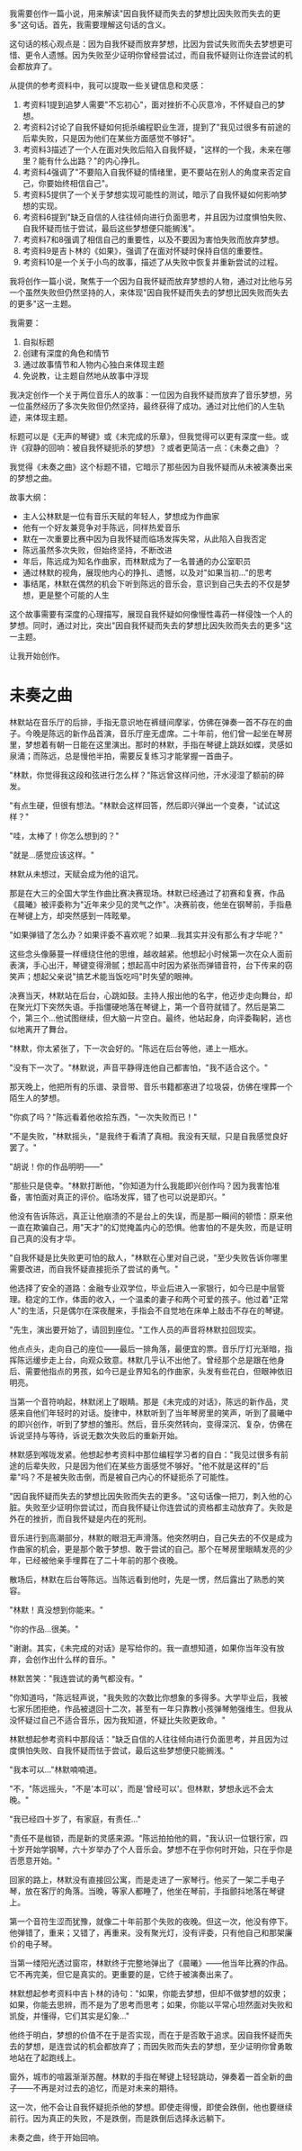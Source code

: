 <ReasoningChainRenderer>
我需要创作一篇小说，用来解读"因自我怀疑而失去的梦想比因失败而失去的更多"这句话。首先，我需要理解这句话的含义。

这句话的核心观点是：因为自我怀疑而放弃梦想，比因为尝试失败而失去梦想更可惜、更令人遗憾。因为失败至少证明你曾经尝试过，而自我怀疑则让你连尝试的机会都放弃了。

从提供的参考资料中，我可以提取一些关键信息和灵感：

1. 考资料1提到追梦人需要"不忘初心"，面对挫折不心灰意冷，不怀疑自己的梦想。
2. 考资料2讨论了自我怀疑如何扼杀编程职业生涯，提到了"我见过很多有前途的后辈失败，只是因为他们在某些方面感觉不够好"。
3. 考资料3描述了一个人在面对失败后陷入自我怀疑，"这样的一个我，未来在哪里？能有什么出路？"的内心挣扎。
4. 考资料4强调了"不要陷入自我怀疑的情绪里，更不要站在别人的角度来否定自己，你要始终相信自己"。
5. 考资料5提供了一个关于梦想实现可能性的测试，暗示了自我怀疑如何影响梦想的实现。
6. 考资料6提到"缺乏自信的人往往倾向进行负面思考，并且因为过度惧怕失败、自我怀疑而怯于尝试，最后这些梦想便只能搁浅"。
7. 考资料7和8强调了相信自己的重要性，以及不要因为害怕失败而放弃梦想。
8. 考资料9是吉卜林的《如果》，强调了在面对怀疑时保持自信的重要性。
9. 考资料10是一个关于小鸟的故事，描述了从失败中恢复并重新尝试的过程。

我将创作一篇小说，聚焦于一个因为自我怀疑而放弃梦想的人物，通过对比他与另一个虽然失败但仍然坚持的人，来体现"因自我怀疑而失去的梦想比因失败而失去的更多"这一主题。

我需要：
1. 自拟标题
2. 创建有深度的角色和情节
3. 通过故事情节和人物内心独白来体现主题
4. 免说教，让主题自然地从故事中浮现

我决定创作一个关于两位音乐人的故事：一位因为自我怀疑而放弃了音乐梦想，另一位虽然经历了多次失败但仍然坚持，最终获得了成功。通过对比他们的人生轨迹，来体现主题。

标题可以是《无声的琴键》或《未完成的乐章》，但我觉得可以更有深度一些。或许《寂静的回响：被自我怀疑扼杀的梦想》？或者更简洁一点：《未奏之曲》？

我觉得《未奏之曲》这个标题不错，它暗示了那些因为自我怀疑而从未被演奏出来的梦想之曲。

故事大纲：
- 主人公林默是一位有音乐天赋的年轻人，梦想成为作曲家
- 他有一个好友兼竞争对手陈远，同样热爱音乐
- 默在一次重要比赛中因为自我怀疑而临场发挥失常，从此陷入自我否定
- 陈远虽然多次失败，但始终坚持，不断改进
- 年后，陈远成为知名作曲家，而林默成为了一名普通的办公室职员
- 通过林默的视角，展现他内心的挣扎、遗憾，以及对"如果当初..."的思考
- 事结尾，林默在偶然的机会下听到陈远的音乐会，意识到自己失去的不仅是梦想，更是整个可能的人生

这个故事需要有深度的心理描写，展现自我怀疑如何像慢性毒药一样侵蚀一个人的梦想。同时，通过对比，突出"因自我怀疑而失去的梦想比因失败而失去的更多"这一主题。

让我开始创作。
</ReasoningChainRenderer>

# 未奏之曲

林默站在音乐厅的后排，手指无意识地在裤缝间摩挲，仿佛在弹奏一首不存在的曲子。今晚是陈远的新作品首演，音乐厅座无虚席。二十年前，他们曾一起坐在琴房里，梦想着有朝一日能在这里演出。那时的林默，手指在琴键上跳跃如蝶，灵感如泉涌；而陈远，总是慢他半拍，需要反复练习才能掌握一首曲子。

"林默，你觉得我这段和弦进行怎么样？"陈远曾这样问他，汗水浸湿了额前的碎发。

"有点生硬，但很有想法。"林默会这样回答，然后即兴弹出一个变奏，"试试这样？"

"哇，太棒了！你怎么想到的？"

"就是...感觉应该这样。"

林默从未想过，天赋会成为他的诅咒。

那是在大三的全国大学生作曲比赛决赛现场。林默已经通过了初赛和复赛，作品《晨曦》被评委称为"近年来少见的灵气之作"。决赛前夜，他坐在钢琴前，手指悬在琴键上方，却突然感到一阵眩晕。

"如果弹错了怎么办？如果评委不喜欢呢？如果...我其实并没有那么有才华呢？"

这些念头像藤蔓一样缠绕住他的思维，越收越紧。他想起小时候第一次在众人面前表演，手心出汗，琴键变得滑腻；想起高中时因为紧张而弹错音符，台下传来的窃笑声；想起父亲说"搞艺术能当饭吃吗"时失望的眼神。

决赛当天，林默站在后台，心跳如鼓。主持人报出他的名字，他迈步走向舞台，却在聚光灯下突然失语。手指僵硬地落在琴键上，第一个音符就错了。然后是第二个，第三个...他试图继续，但大脑一片空白。最终，他站起身，向评委鞠躬，逃也似地离开了舞台。

"林默，你太紧张了，下一次会好的。"陈远在后台等他，递上一瓶水。

"没有下一次了。"林默说，声音平静得连他自己都害怕，"我不适合这个。"

那天晚上，他把所有的乐谱、录音带、音乐书籍都塞进了垃圾袋，仿佛在埋葬一个陌生人的梦想。

"你疯了吗？"陈远看着他收拾东西，"一次失败而已！"

"不是失败，"林默摇头，"是我终于看清了真相。我没有天赋，只是自我感觉良好罢了。"

"胡说！你的作品明明——"

"那些只是侥幸。"林默打断他，"你知道为什么我能即兴创作吗？因为我害怕准备，害怕面对真正的评价。临场发挥，错了也可以说是即兴。"

他没有告诉陈远，真正让他崩溃的不是台上的失误，而是那一瞬间的顿悟：原来他一直在欺骗自己，用"天才"的幻觉掩盖内心的恐惧。他害怕的不是失败，而是证明自己真的没有才华。

"自我怀疑是比失败更可怕的敌人，"林默在心里对自己说，"至少失败告诉你哪里需要改进，而自我怀疑直接扼杀了尝试的勇气。"

他选择了安全的道路：金融专业双学位，毕业后进入一家银行，如今已是中层管理。稳定的工作，体面的收入，一个温柔的妻子和两个可爱的孩子。他过着"正常人"的生活，只是偶尔在深夜醒来，手指会不自觉地在床单上敲击不存在的琴键。

"先生，演出要开始了，请回到座位。"工作人员的声音将林默拉回现实。

他点点头，走向自己的座位——最后一排角落，最便宜的票。音乐厅灯光渐暗，指挥陈远缓步走上台，向观众致意。林默几乎认不出他了。曾经那个总是跟在他身后、需要他指点的男孩，如今已是业界知名的作曲家，头发有些花白，但眼神依旧明亮。

当第一个音符响起，林默闭上了眼睛。那是《未完成的对话》，陈远的新作品，灵感来自他们年轻时的对话。旋律中，林默听到了当年琴房里的笑声，听到了晨曦中的即兴创作，听到了梦想的雏形。然后，音乐突然转向，变得深沉、复杂，仿佛在诉说坚持与等待，诉说无数次失败后的重新开始。

林默感到喉咙发紧。他想起参考资料中那位编程学习者的自白："我见过很多有前途的后辈失败，只是因为他们在某些方面感觉不够好。"他不就是这样的"后辈"吗？不是被失败击倒，而是被自己内心的怀疑扼杀了可能性。

"因自我怀疑而失去的梦想比因失败而失去的更多。"这句话像一把刀，刺入他的心脏。失败至少证明你尝试过，而自我怀疑让你连尝试的资格都主动放弃了。失败是外在的挫折，而自我怀疑是内在的死刑。

音乐进行到高潮部分，林默的眼泪无声滑落。他突然明白，自己失去的不仅是成为作曲家的机会，更是那个敢于梦想、敢于尝试的自己。那个在琴房里眼睛发亮的少年，已经被他亲手埋葬在了二十年前的那个夜晚。

散场后，林默在后台等陈远。当陈远看到他时，先是一愣，然后露出了熟悉的笑容。

"林默！真没想到你能来。"

"你的作品...很美。"

"谢谢。其实，《未完成的对话》是写给你的。我一直想知道，如果你当年没有放弃，会创作出什么样的音乐。"

林默苦笑："我连尝试的勇气都没有。"

"你知道吗，"陈远轻声说，"我失败的次数比你想象的多得多。大学毕业后，我被七家乐团拒绝，作品被退回十二次，甚至有一年只靠教小孩弹琴勉强维生。但我从没怀疑过自己不适合音乐，因为我知道，怀疑比失败更致命。"

林默想起参考资料中那段话："缺乏自信的人往往倾向进行负面思考，并且因为过度惧怕失败、自我怀疑而怯于尝试，最后这些梦想便只能搁浅。"

"我本可以..."林默喃喃道。

"不，"陈远摇头，"不是'本可以'，而是'曾经可以'。但林默，梦想永远不会太晚。"

"我已经四十岁了，有家庭，有责任..."

"责任不是枷锁，而是新的灵感来源。"陈远拍拍他的肩，"我认识一位银行家，四十岁开始学钢琴，六十岁举办了个人音乐会。梦想不在乎你何时开始，只在乎你是否愿意开始。"

回家的路上，林默没有直接回公寓，而是走进了一家琴行。他买了一架二手电子琴，放在客厅的角落。当晚，等家人都睡了，他坐在琴前，手指颤抖地落在琴键上。

第一个音符生涩而犹豫，就像二十年前那个失败的夜晚。但这一次，他没有停下。他弹错了，重来；又错了，再重来。没有聚光灯，没有评委，只有他自己和那架廉价的电子琴。

当第一缕阳光透过窗帘，林默终于完整地弹出了《晨曦》——他当年比赛的作品。它不再完美，但它是真实的。更重要的是，它终于被演奏出来了。

林默想起参考资料中吉卜林的诗句："如果，你能去梦想，但却不做梦想的奴隶；如果，你能去思辨，而不是为了思考而思考；如果，你能以平常心坦然面对失败和凯旋，并懂得，它们其实是幻象..."

他终于明白，梦想的价值不在于是否实现，而在于是否敢于追求。因自我怀疑而失去的梦想，是连尝试的机会都放弃了；而因失败而失去的梦想，至少证明你曾勇敢地站在了起跑线上。

窗外，城市的喧嚣渐渐苏醒。林默的手指在琴键上轻轻跳动，弹奏着一首全新的曲子——不再是对过去的追忆，而是对未来的期待。

这一次，他不会让自我怀疑扼杀他的梦想。即使走得慢，即使会跌倒，他也要继续前行。因为真正的失败，不是跌倒，而是跌倒后选择永远躺下。

未奏之曲，终于开始回响。